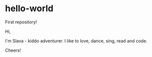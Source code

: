 # hello-world
First repository!

Hi,

I'm Slava - kiddo adventurer.
I like to love, dance, sing, read and code.

Cheers!
